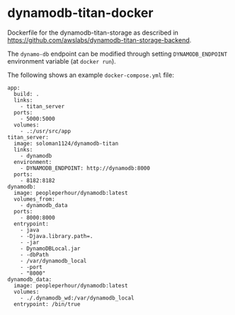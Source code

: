 # dynamodb-titan-docker

Dockerfile for the dynamodb-titan-storage as described in https://github.com/awslabs/dynamodb-titan-storage-backend.

The `dynamo-db` endpoint can be modified through setting `DYNAMODB_ENDPOINT`
environment variable (at `docker run`).

The following shows an example `docker-compose.yml` file:


```
app:
  build: .
  links:
    - titan_server
  ports:
    - 5000:5000
  volumes:
    - .:/usr/src/app
titan_server:
  image: soloman1124/dynamodb-titan
  links:
    - dynamodb
  environment:
    - DYNAMODB_ENDPOINT: http://dynamodb:8000
  ports:
    - 8182:8182
dynamodb:
  image: peopleperhour/dynamodb:latest
  volumes_from:
    - dynamodb_data
  ports:
    - 8000:8000
  entrypoint:
    - java
    - -Djava.library.path=.
    - -jar
    - DynamoDBLocal.jar
    - -dbPath
    - /var/dynamodb_local
    - -port
    - "8000"
dynamodb_data:
  image: peopleperhour/dynamodb:latest
  volumes:
    - ./.dynamodb_wd:/var/dynamodb_local
  entrypoint: /bin/true
```
